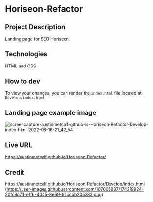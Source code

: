 # Horiseon-Refactor

## Project Description
Landing page for SEO Horiseon.  

## Technologies
HTML and CSS

## How to dev
To view your changes, you can render the `index.html` file located at ``Develop/index.html``

## Landing page example image
![screencapture-austinmetcalf-github-io-Horiseon-Refactor-Develop-index-html-2022-06-16-21_42_54](https://user-images.githubusercontent.com/107006987/174220543-85d7f4a1-6fa6-4cf4-9ca3-d572e3606558.png)

## Live URL
 https://austinmetcalf.github.io/Horiseon-Refactor/
## Credit

https://austinmetcalf.github.io/Horiseon-Refactor/Develop/index.html
(https://user-images.githubusercontent.com/107006987/174219924-20fc8c7d-e1f6-4045-8e69-9cccbb205383.png)



